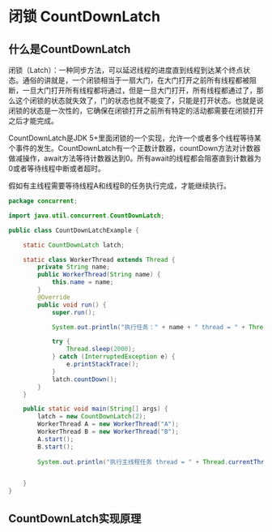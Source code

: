 # 闭锁 CountDownLatch

## 什么是CountDownLatch

闭锁（Latch）：一种同步方法，可以延迟线程的进度直到线程到达某个终点状态。通俗的讲就是，一个闭锁相当于一扇大门，在大门打开之前所有线程都被阻断，一旦大门打开所有线程都将通过，但是一旦大门打开，所有线程都通过了，那么这个闭锁的状态就失效了，门的状态也就不能变了，只能是打开状态。也就是说闭锁的状态是一次性的，它确保在闭锁打开之前所有特定的活动都需要在闭锁打开之后才能完成。

CountDownLatch是JDK 5+里面闭锁的一个实现，允许一个或者多个线程等待某个事件的发生。CountDownLatch有一个正数计数器，countDown方法对计数器做减操作，await方法等待计数器达到0。所有await的线程都会阻塞直到计数器为0或者等待线程中断或者超时。



假如有主线程需要等待线程A和线程B的任务执行完成，才能继续执行。

```java
package concurrent;

import java.util.concurrent.CountDownLatch;

public class CountDownLatchExample {

    static CountDownLatch latch;

    static class WorkerThread extends Thread {
        private String name;
        public WorkerThread(String name) {
            this.name = name;
        }
        @Override
        public void run() {
            super.run();

            System.out.println("执行任务：" + name + " thread = " + Thread.currentThread().getName());

            try {
                Thread.sleep(2000);
            } catch (InterruptedException e) {
                e.printStackTrace();
            }
            latch.countDown();
        }
    }

    public static void main(String[] args) {
        latch = new CountDownLatch(2);
        WorkerThread A = new WorkerThread("A");
        WorkerThread B = new WorkerThread("B");
        A.start();
        B.start();
        
        System.out.println("执行主线程任务 thread = " + Thread.currentThread().getName() );


    }
}

```



## CountDownLatch实现原理

